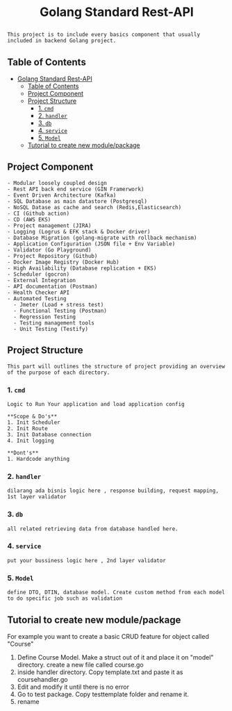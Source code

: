 
# <p align="center"> Golang Standard Rest-API </p>

    This project is to include every basics component that usually included in backend Golang project.

## Table of Contents
- [ Golang Standard Rest-API ](#-golang-standard-rest-api-)
  - [Table of Contents](#table-of-contents)
  - [Project Component](#project-component)
  - [Project Structure](#project-structure)
    - [1. `cmd`](#1-cmd)
    - [2. `handler`](#2-handler)
    - [3. `db`](#3-db)
    - [4. `service`](#4-service)
    - [5. `Model`](#5-model)
  - [Tutorial to create new module/package](#tutorial-to-create-new-modulepackage)

## Project Component

    - Modular loosely coupled design
    - Rest API back end service (GIN Framerwork)
    - Event Driven Architecture (Kafka)
    - SQL Database as main datastore (Postgresql)
    - NoSQL Datase as cache and search (Redis,Elasticsearch)
    - CI (Github action)
    - CD (AWS EKS)
    - Project management (JIRA)
    - Logging (Logrus & EFK stack & Docker driver)
    - Database Migration (golang-migrate with rollback mechanism)
    - Application Configuration (JSON file + Env Variable)
    - Validator (Go Playground)
    - Project Repository (Github)
    - Docker Image Registry (Docker Hub)
    - High Availability (Database replication + EKS)
    - Scheduler (gocron)
    - External Integration
    - API documentation (Postman)
    - Health Checker API
    - Automated Testing
      - Jmeter (Load + stress test)
      - Functional Testing (Postman)
      - Regression Testing
      - Testing management tools
      - Unit Testing (Testify)

## Project Structure

    This part will outlines the structure of project providing an overview of the purpose of each directory.

### 1. `cmd`
    Logic to Run Your application and load application config

    **Scope & Do's** 
    1. Init Scheduler
    2. Init Route
    3. Init Database connection
    4. Init logging 

    **Dont's**
    1. Hardcode anything
### 2. `handler`
    dilarang ada bisnis logic here , response building, request mapping, 1st layer validator
### 3. `db`
    all related retrieving data from database handled here.
### 4. `service`
    put your bussiness logic here , 2nd layer validator
### 5. `Model`
    define DTO, DTIN, database model. Create custom method from each model to do specific job such as validation



## Tutorial to create new module/package
For example you want to create a basic CRUD feature for object called "Course"

1. Define Course Model. Make a struct out of it and place it on "model" directory. create a new file called course.go
2. inside handler directory. Copy template.txt and paste it as coursehandler.go
3. Edit and modify it until there is no error
4. Go to test package. Copy testtemplate folder and rename it.
5. rename 